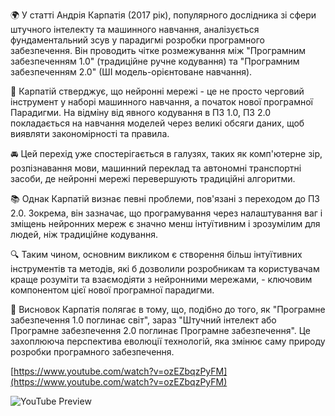 <!--
date: 2024-09-10T23:11:15
-->

🌍 У статті Андрія Карпатія (2017 рік), популярного дослідника зі сфери штучного інтелекту та машинного навчання, аналізується фундаментальний зсув у парадигмі розробки програмного забезпечення. Він проводить чітке розмежування між "Програмним забезпеченням 1.0" (традиційне ручне кодування) та "Програмним забезпеченням 2.0" (ШІ модель-орієнтоване навчання).

🧠 Карпатій стверджує, що нейронні мережі - це не просто черговий інструмент у наборі машинного навчання, а початок нової програмної Парадигми. На відміну від явного кодування в ПЗ 1.0, ПЗ 2.0 покладається на навчання моделей через великі обсяги даних, щоб виявляти закономірності та правила.

🚘 Цей перехід уже спостерігається в галузях, таких як комп'ютерне зір, розпізнавання мови, машинний переклад та автономні транспортні засоби, де нейронні мережі перевершують традиційні алгоритми.

📚 Однак Карпатій визнає певні проблеми, пов'язані з переходом до ПЗ 2.0. Зокрема, він зазначає, що програмування через налаштування ваг і зміщень нейронних мереж є значно менш інтуїтивним і зрозумілим для людей, ніж традиційне кодування.

🔍 Таким чином, основним викликом є створення більш інтуїтивних інструментів та методів, які б дозволили розробникам та користувачам краще розуміти та взаємодіяти з нейронними мережами, - ключовим компонентом цієї нової програмної парадигми.

🔮 Висновок Карпатія полягає в тому, що, подібно до того, як "Програмне забезпечення 1.0 поглинає світ", зараз "Штучний інтелект або Програмне забезпечення 2.0 поглинає Програмне забезпечення". Це захоплююча перспектива еволюції технологій, яка змінює саму природу розробки програмного забезпечення.


[https://www.youtube.com/watch?v=ozEZbqzPyFM](https://www.youtube.com/watch?v=ozEZbqzPyFM)

![YouTube Preview](https://img.youtube.com/vi/ozEZbqzPyFM/mqdefault.jpg)

